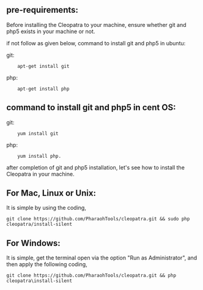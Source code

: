 pre-requirements:
-----------------

Before installing the Cleopatra to your machine, ensure whether git and php5 exists in your machine or not.

if not follow as given below,
	command to install git and php5 in ubuntu:

git:

		apt-get install git

php:

		apt-get install php

command to install git and php5 in cent OS:
-------------------------------------------

git:

		yum install git

php:

		yum install php.

after completion of git and php5 installation, let's see how to install the Cleopatra in your machine.

For Mac, Linux or Unix:
-----------------------
It is simple by using the coding,

	git clone https://github.com/PharaohTools/cleopatra.git && sudo php cleopatra/install-silent

For Windows:
------------
It is simple, get the terminal open via the option "Run as Administrator", and then apply the following coding,
	
	git clone https://github.com/PharaohTools/cleopatra.git && php cleopatra\install-silent
